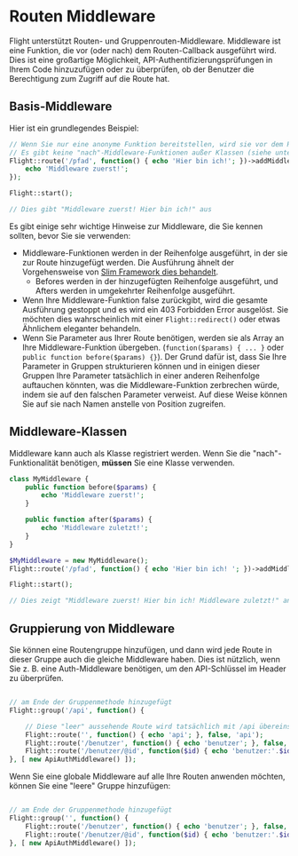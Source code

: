 # Routen Middleware

Flight unterstützt Routen- und Gruppenrouten-Middleware. Middleware ist eine Funktion, die vor (oder nach) dem Routen-Callback ausgeführt wird. Dies ist eine großartige Möglichkeit, API-Authentifizierungsprüfungen in Ihrem Code hinzuzufügen oder zu überprüfen, ob der Benutzer die Berechtigung zum Zugriff auf die Route hat.

## Basis-Middleware

Hier ist ein grundlegendes Beispiel:

```php
// Wenn Sie nur eine anonyme Funktion bereitstellen, wird sie vor dem Routen-Callback ausgeführt.
// Es gibt keine "nach"-Middleware-Funktionen außer Klassen (siehe unten)
Flight::route('/pfad', function() { echo 'Hier bin ich!'; })->addMiddleware(function() {
	echo 'Middleware zuerst!';
});

Flight::start();

// Dies gibt "Middleware zuerst! Hier bin ich!" aus
```

Es gibt einige sehr wichtige Hinweise zur Middleware, die Sie kennen sollten, bevor Sie sie verwenden:
- Middleware-Funktionen werden in der Reihenfolge ausgeführt, in der sie zur Route hinzugefügt werden. Die Ausführung ähnelt der Vorgehensweise von [Slim Framework dies behandelt](https://www.slimframework.com/docs/v4/concepts/middleware.html#how-does-middleware-work).
   - Befores werden in der hinzugefügten Reihenfolge ausgeführt, und Afters werden in umgekehrter Reihenfolge ausgeführt.
- Wenn Ihre Middleware-Funktion false zurückgibt, wird die gesamte Ausführung gestoppt und es wird ein 403 Forbidden Error ausgelöst. Sie möchten dies wahrscheinlich mit einer `Flight::redirect()` oder etwas Ähnlichem eleganter behandeln.
- Wenn Sie Parameter aus Ihrer Route benötigen, werden sie als Array an Ihre Middleware-Funktion übergeben. (`function($params) { ... }` oder `public function before($params) {}`). Der Grund dafür ist, dass Sie Ihre Parameter in Gruppen strukturieren können und in einigen dieser Gruppen Ihre Parameter tatsächlich in einer anderen Reihenfolge auftauchen könnten, was die Middleware-Funktion zerbrechen würde, indem sie auf den falschen Parameter verweist. Auf diese Weise können Sie auf sie nach Namen anstelle von Position zugreifen.

## Middleware-Klassen

Middleware kann auch als Klasse registriert werden. Wenn Sie die "nach"-Funktionalität benötigen, **müssen** Sie eine Klasse verwenden.

```php
class MyMiddleware {
	public function before($params) {
		echo 'Middleware zuerst!';
	}

	public function after($params) {
		echo 'Middleware zuletzt!';
	}
}

$MyMiddleware = new MyMiddleware();
Flight::route('/pfad', function() { echo 'Hier bin ich! '; })->addMiddleware($MyMiddleware); // auch ->addMiddleware([ $MyMiddleware, $MyMiddleware2 ]);

Flight::start();

// Dies zeigt "Middleware zuerst! Hier bin ich! Middleware zuletzt!" an
```

## Gruppierung von Middleware

Sie können eine Routengruppe hinzufügen, und dann wird jede Route in dieser Gruppe auch die gleiche Middleware haben. Dies ist nützlich, wenn Sie z. B. eine Auth-Middleware benötigen, um den API-Schlüssel im Header zu überprüfen.

```php

// am Ende der Gruppenmethode hinzugefügt
Flight::group('/api', function() {

	// Diese "leer" aussehende Route wird tatsächlich mit /api übereinstimmen
	Flight::route('', function() { echo 'api'; }, false, 'api');
    Flight::route('/benutzer', function() { echo 'benutzer'; }, false, 'benutzer');
	Flight::route('/benutzer/@id', function($id) { echo 'benutzer:'.$id; }, false, 'benutzer_anzeigen');
}, [ new ApiAuthMiddleware() ]);
```

Wenn Sie eine globale Middleware auf alle Ihre Routen anwenden möchten, können Sie eine "leere" Gruppe hinzufügen:

```php

// am Ende der Gruppenmethode hinzugefügt
Flight::group('', function() {
	Flight::route('/benutzer', function() { echo 'benutzer'; }, false, 'benutzer');
	Flight::route('/benutzer/@id', function($id) { echo 'benutzer:'.$id; }, false, 'benutzer_anzeigen');
}, [ new ApiAuthMiddleware() ]);
```